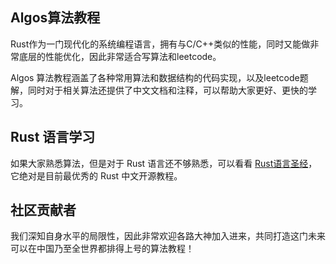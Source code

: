 ## Algos算法教程
Rust作为一门现代化的系统编程语言，拥有与C/C++类似的性能，同时又能做非常底层的性能优化，因此非常适合写算法和leetcode。

Algos 算法教程涵盖了各种常用算法和数据结构的代码实现，以及leetcode题解，同时对于相关算法还提供了中文文档和注释，可以帮助大家更好、更快的学习。

## Rust 语言学习
如果大家熟悉算法，但是对于 Rust 语言还不够熟悉，可以看看 [Rust语言圣经](https://github.com/sunface/rust-course)，它绝对是目前最优秀的 Rust 中文开源教程。

## 社区贡献者
我们深知自身水平的局限性，因此非常欢迎各路大神加入进来，共同打造这门未来可以在中国乃至全世界都排得上号的算法教程！

